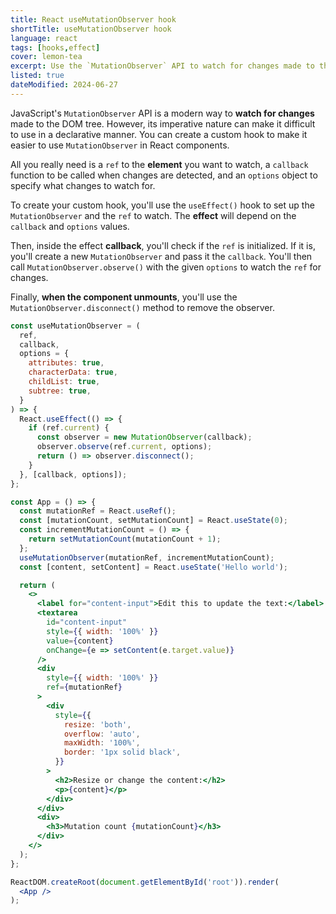 ```yaml
---
title: React useMutationObserver hook
shortTitle: useMutationObserver hook
language: react
tags: [hooks,effect]
cover: lemon-tea
excerpt: Use the `MutationObserver` API to watch for changes made to the DOM tree.
listed: true
dateModified: 2024-06-27
---
```


JavaScript's `MutationObserver` API is a modern way to **watch for changes** made to the DOM tree. However, its imperative nature can make it difficult to use in a declarative manner. You can create a custom hook to make it easier to use `MutationObserver` in React components.

All you really need is a `ref` to the **element** you want to watch, a `callback` function to be called when changes are detected, and an `options` object to specify what changes to watch for.

To create your custom hook, you'll use the `useEffect()` hook to set up the `MutationObserver` and the `ref` to watch. The **effect** will depend on the `callback` and `options` values.

Then, inside the effect **callback**, you'll check if the `ref` is initialized. If it is, you'll create a new `MutationObserver` and pass it the `callback`. You'll then call `MutationObserver.observe()` with the given `options` to watch the `ref` for changes.

Finally, **when the component unmounts**, you'll use the `MutationObserver.disconnect()` method to remove the observer.

```jsx
const useMutationObserver = (
  ref,
  callback,
  options = {
    attributes: true,
    characterData: true,
    childList: true,
    subtree: true,
  }
) => {
  React.useEffect(() => {
    if (ref.current) {
      const observer = new MutationObserver(callback);
      observer.observe(ref.current, options);
      return () => observer.disconnect();
    }
  }, [callback, options]);
};

const App = () => {
  const mutationRef = React.useRef();
  const [mutationCount, setMutationCount] = React.useState(0);
  const incrementMutationCount = () => {
    return setMutationCount(mutationCount + 1);
  };
  useMutationObserver(mutationRef, incrementMutationCount);
  const [content, setContent] = React.useState('Hello world');

  return (
    <>
      <label for="content-input">Edit this to update the text:</label>
      <textarea
        id="content-input"
        style={{ width: '100%' }}
        value={content}
        onChange={e => setContent(e.target.value)}
      />
      <div
        style={{ width: '100%' }}
        ref={mutationRef}
      >
        <div
          style={{
            resize: 'both',
            overflow: 'auto',
            maxWidth: '100%',
            border: '1px solid black',
          }}
        >
          <h2>Resize or change the content:</h2>
          <p>{content}</p>
        </div>
      </div>
      <div>
        <h3>Mutation count {mutationCount}</h3>
      </div>
    </>
  );
};

ReactDOM.createRoot(document.getElementById('root')).render(
  <App />
);
```
